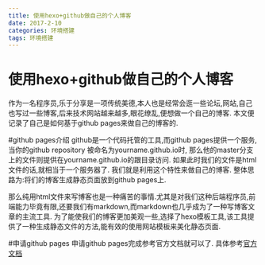 ```yaml
---
title: 使用hexo+github做自己的个人博客
date: 2017-2-10
categories: 环境搭建
tags: 环境搭建
---
```

# 使用hexo+github做自己的个人博客

作为一名程序员,乐于分享是一项传统美德,本人也是经常会逛一些论坛,网站,自己也写过一些博客,后来技术网站越来越多,眼花缭乱,便想做一个自己的博客.
本文便记录了自己是如何基于github pages来做自己的博客的.

#github pages介绍
github是一个代码托管的工具,而github pages提供一个服务,当你的github repository 被命名为yourname.github.io时,	那么他的master分支上的文件则提供在yourname.github.io的跟目录访问.
如果此时我们的文件是html文件的话,就相当于一个服务器了.
我们就是利用这个特性来做自己的博客.
整体思路为:将们的博客生成静态页面放到github pages上.

那么纯用html文件来写博客也是一种痛苦的事情.尤其是对我们这种后端程序员,前端能力毕竟有限,还要我们有markdown,而markdown也几乎成为了一种写博客文章的主流工具.
为了能使我们的博客更加美观一些,选择了hexo模板工具,该工具提供了一种生成静态文件的方法,能有效的使用网站模板来美化静态页面.

#申请github pages
申请github pages完成参考官方文档就可以了.
具体参考[官方文档](https://pages.github.com/ "Title") 


